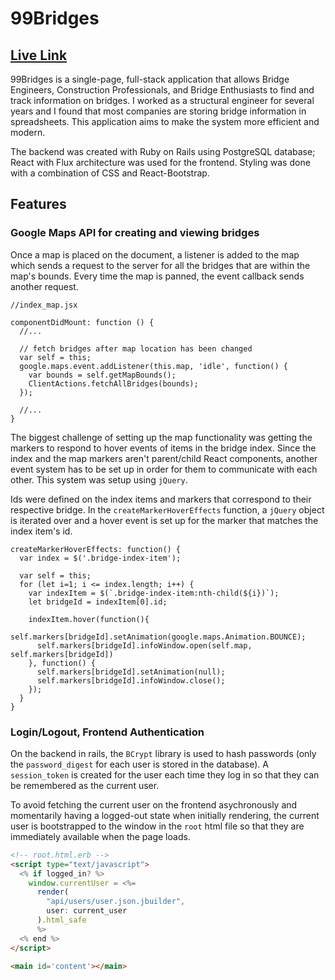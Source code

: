 # 99Bridges

## [Live Link][heroku]

[heroku]: http://ninetyninebridges.herokuapp.com

99Bridges is a single-page, full-stack application that allows Bridge Engineers, Construction Professionals, and Bridge Enthusiasts to find and track information on bridges. I worked as a structural engineer for several years and I found that most companies are storing bridge information in spreadsheets. This application aims to make the system more efficient and modern.

The backend was created with Ruby on Rails using PostgreSQL database; React with Flux architecture was used for the frontend. Styling was done with a combination of CSS and React-Bootstrap.

## Features

### Google Maps API for creating and viewing bridges



Once a map is placed on the document, a listener is added to the map which sends a request to the server for all the bridges that are within the map's bounds. Every time the map is panned, the event callback sends another request.

```JS
//index_map.jsx

componentDidMount: function () {
  //...

  // fetch bridges after map location has been changed
  var self = this;
  google.maps.event.addListener(this.map, 'idle', function() {
    var bounds = self.getMapBounds();
    ClientActions.fetchAllBridges(bounds);
  });

  //...
}
```

The biggest challenge of setting up the map functionality was getting the markers to respond to hover events of items in the bridge index. Since the index and the map markers aren't parent/child React components, another event system has to be set up in order for them to communicate with each other. This system was setup using `jQuery`.

Ids were defined on the index items and markers that correspond to their respective bridge. In the `createMarkerHoverEffects` function, a `jQuery` object is iterated over and a hover event is set up for the marker that matches the index item's id.

```JS
createMarkerHoverEffects: function() {
  var index = $('.bridge-index-item');

  var self = this;
  for (let i=1; i <= index.length; i++) {
    var indexItem = $(`.bridge-index-item:nth-child(${i})`);
    let bridgeId = indexItem[0].id;

    indexItem.hover(function(){
      self.markers[bridgeId].setAnimation(google.maps.Animation.BOUNCE);
      self.markers[bridgeId].infoWindow.open(self.map, self.markers[bridgeId])
    }, function() {
      self.markers[bridgeId].setAnimation(null);
      self.markers[bridgeId].infoWindow.close();
    });
  }
}
```

### Login/Logout, Frontend Authentication

On the backend in rails, the `BCrypt` library is used to hash passwords (only the `password_digest` for each user is stored in the database).  A `session_token` is created for the user each time they log in so that they can be remembered as the current user.

To avoid fetching the current user on the frontend asychronously and momentarily having a logged-out state when initially rendering, the current user is bootstrapped to the window in the `root` html file so that they are immediately available when the page loads.

```html
<!-- root.html.erb -->
<script type="text/javascript">
  <% if logged_in? %>
    window.currentUser = <%=
      render(
        "api/users/user.json.jbuilder",
        user: current_user
      ).html_safe
      %>
  <% end %>
</script>

<main id='content'></main>
```
